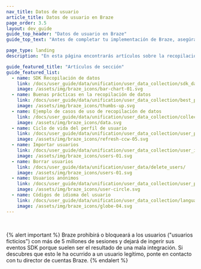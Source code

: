 ```yaml
---
nav_title: Datos de usuario
article_title: Datos de usuario en Braze
page_order: 3.5
layout: dev_guide
guide_top_header: "Datos de usuario en Braze"
guide_top_text: "Antes de completar tu implementación de Braze, asegúrate de que mantienes una conversación entre tu equipo de marketing y tu equipo de desarrolladores sobre tus objetivos de marketing. Resulta útil tener en cuenta esos objetivos y trabajar hacia atrás a partir de ellos a la hora de decidir qué datos seguir y cómo seguir esos datos con Braze."

page_type: landing
description: "En esta página encontrarás artículos sobre la recopilación de datos de usuario. Aquí puedes encontrar recursos sobre definiciones de archivo, importación de usuarios, el ciclo de vida del perfil de usuario, casos de uso, buenas prácticas y mucho más."

guide_featured_title: "Artículos de sección"
guide_featured_list:
  - name: SDK Recopilación de datos
    link: /docs/user_guide/data/unification/user_data_collection/sdk_data_collection/
    image: /assets/img/braze_icons/bar-chart-01.svg
  - name: Buenas prácticas en la recopilación de datos
    link: /docs/user_guide/data/unification/user_data_collection/best_practices/
    image: /assets/img/braze_icons/thumbs-up.svg
  - name: Ejemplo de casos de uso de recopilación de datos
    link: /docs/user_guide/data/unification/user_data_collection/collection_use_case/
    image: /assets/img/braze_icons/data.svg
  - name: Ciclo de vida del perfil de usuario
    link: /docs/user_guide/data/unification/user_data_collection/user_profile_lifecycle/
    image: /assets/img/braze_icons/refresh-ccw-05.svg
  - name: Importar usuarios
    link: /docs/user_guide/data/unification/user_data_collection/user_import/
    image: /assets/img/braze_icons/users-01.svg
  - name: Borrar usuarios
    link: /docs/user_guide/data/unification/user_data/delete_users/
    image: /assets/img/braze_icons/users-01.svg
  - name: Usuarios anónimos
    link: /docs/user_guide/data/unification/user_data_collection/user_profile_lifecycle/anonymous_users/
    image: /assets/img/braze_icons/user-circle.svg
  - name: Códigos de idioma del usuario
    link: /docs/user_guide/data/unification/user_data_collection/language_codes/
    image: /assets/img/braze_icons/globe-04.svg
---
```


<br>

{% alert important %}
Braze prohibirá o bloqueará a los usuarios ("usuarios ficticios") con más de 5 millones de sesiones y dejará de ingerir sus eventos SDK porque suelen ser el resultado de una mala integración. Si descubres que esto le ha ocurrido a un usuario legítimo, ponte en contacto con tu director de cuentas Braze.
{% endalert %}

<br>
